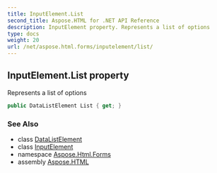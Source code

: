 ```yaml
---
title: InputElement.List
second_title: Aspose.HTML for .NET API Reference
description: InputElement property. Represents a list of options
type: docs
weight: 20
url: /net/aspose.html.forms/inputelement/list/
---
```

## InputElement.List property

Represents a list of options

```csharp
public DataListElement List { get; }
```

### See Also

* class [DataListElement](../../datalistelement/)
* class [InputElement](../)
* namespace [Aspose.Html.Forms](../../inputelement/)
* assembly [Aspose.HTML](../../../)
